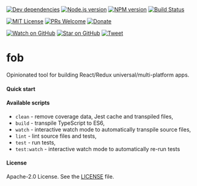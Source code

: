 [![Dev dependencies][dependencies-badge]][dependencies]
[![Node.js version][nodejs-badge]][nodejs]
[![NPM version][npm-badge]][npm]
[![Build Status][travis-badge]][travis-ci]

[![MIT License][license-badge]][LICENSE]
[![PRs Welcome][prs-badge]][prs]
[![Donate][donate-badge]][donate]

[![Watch on GitHub][github-watch-badge]][github-watch]
[![Star on GitHub][github-star-badge]][github-star]
[![Tweet][twitter-badge]][twitter]

# fob

Opinionated tool for building React/Redux universal/multi-platform apps.

#### Quick start


#### Available scripts

+ `clean` - remove coverage data, Jest cache and transpiled files,
+ `build` - transpile TypeScript to ES6,
+ `watch` - interactive watch mode to automatically transpile source files, 
+ `lint` - lint source files and tests,
+ `test` - run tests,
+ `test:watch` - interactive watch mode to automatically re-run tests

#### License
Apache-2.0 License. See the [LICENSE](https://github.com/tribou/fob/blob/master/LICENSE) file.

[dependencies-badge]: https://david-dm.org/tribou/fob/dev-status.svg
[dependencies]: https://david-dm.org/tribou/fob?type=dev
[nodejs-badge]: https://img.shields.io/badge/node->=%206.9.0-blue.svg
[nodejs]: https://nodejs.org/dist/latest-v6.x/docs/api/
[npm-badge]: https://img.shields.io/badge/npm->=%203.10.8-blue.svg
[npm]: https://docs.npmjs.com/
[travis-badge]: https://travis-ci.org/tribou/fob.svg?branch=master
[travis-ci]: https://travis-ci.org/tribou/fob
[typescript]: https://www.typescriptlang.org/
[typescript-23]: https://www.typescriptlang.org/docs/handbook/release-notes/typescript-2-3.html
[license-badge]: https://img.shields.io/badge/license-MIT-blue.svg
[license]: https://github.com/tribou/fob/blob/master/LICENSE
[prs-badge]: https://img.shields.io/badge/PRs-welcome-brightgreen.svg
[prs]: http://makeapullrequest.com
[donate-badge]: https://img.shields.io/badge/$-support-green.svg
[donate]: http://bit.ly/donate-js
[github-watch-badge]: https://img.shields.io/github/watchers/tribou/fob.svg?style=social
[github-watch]: https://github.com/tribou/fob/watchers
[github-star-badge]: https://img.shields.io/github/stars/tribou/fob.svg?style=social
[github-star]: https://github.com/tribou/fob/stargazers
[twitter]: https://twitter.com/intent/tweet?text=Check%20out%20this%20Node.js%20module!%20https://github.com/tribou/fob%20%F0%9F%91%8D
[twitter-badge]: https://img.shields.io/twitter/url/https/tribou/fob.svg?style=social
[jest]: https://facebook.github.io/jest/
[tslint]: https://palantir.github.io/tslint/
[slint-microsoft-contrib]: https://github.com/Microsoft/tslint-microsoft-contrib
